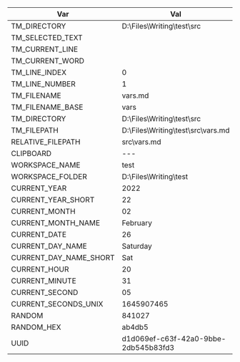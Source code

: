 | Var                    | Val                                  |
| ---------------------- | ------------------------------------ |
| TM_DIRECTORY           | D:\Files\Writing\test\src            |
| TM_SELECTED_TEXT       |                                      |
| TM_CURRENT_LINE        |                                      |
| TM_CURRENT_WORD        |                                      |
| TM_LINE_INDEX          | 0                                    |
| TM_LINE_NUMBER         | 1                                    |
| TM_FILENAME            | vars.md                              |
| TM_FILENAME_BASE       | vars                                 |
| TM_DIRECTORY           | D:\Files\Writing\test\src            |
| TM_FILEPATH            | D:\Files\Writing\test\src\vars.md    |
| RELATIVE_FILEPATH      | src\vars.md                          |
| CLIPBOARD              | ---                                  |
| WORKSPACE_NAME         | test                                 |
| WORKSPACE_FOLDER       | D:\Files\Writing\test                |
| CURRENT_YEAR           | 2022                                 |
| CURRENT_YEAR_SHORT     | 22                                   |
| CURRENT_MONTH          | 02                                   |
| CURRENT_MONTH_NAME     | February                             |
| CURRENT_DATE           | 26                                   |
| CURRENT_DAY_NAME       | Saturday                             |
| CURRENT_DAY_NAME_SHORT | Sat                                  |
| CURRENT_HOUR           | 20                                   |
| CURRENT_MINUTE         | 31                                   |
| CURRENT_SECOND         | 05                                   |
| CURRENT_SECONDS_UNIX   | 1645907465                           |
| RANDOM                 | 841027                               |
| RANDOM_HEX             | ab4db5                               |
| UUID                   | d1d069ef-c63f-42a0-9bbe-2db545b83fd3 |